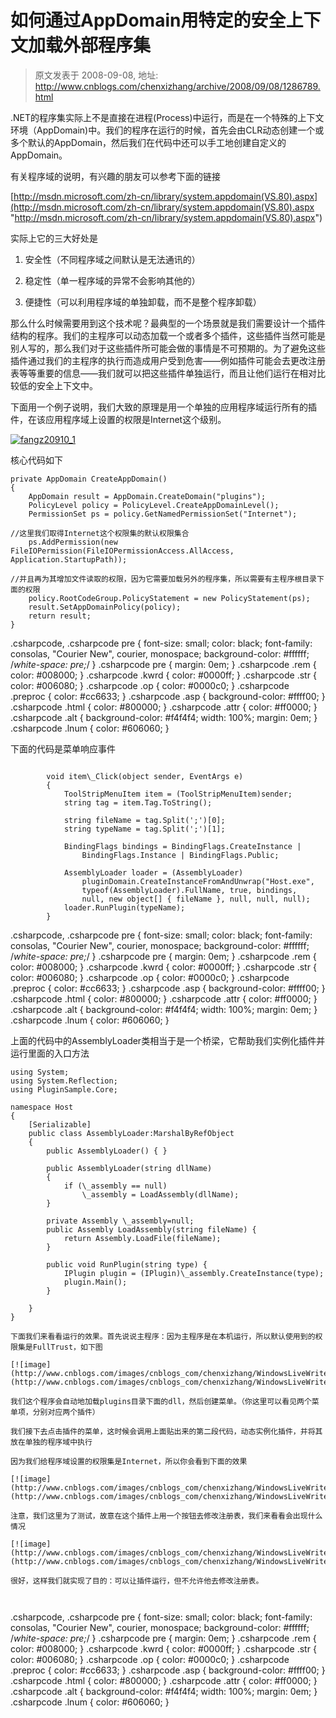 # 如何通过AppDomain用特定的安全上下文加载外部程序集 
> 原文发表于 2008-09-08, 地址: http://www.cnblogs.com/chenxizhang/archive/2008/09/08/1286789.html 


.NET的程序集实际上不是直接在进程(Process)中运行，而是在一个特殊的上下文环境（AppDomain)中。我们的程序在运行的时候，首先会由CLR动态创建一个或多个默认的AppDomain，然后我们在代码中还可以手工地创建自定义的AppDomain。

 有关程序域的说明，有兴趣的朋友可以参考下面的链接

 [http://msdn.microsoft.com/zh-cn/library/system.appdomain(VS.80).aspx](http://msdn.microsoft.com/zh-cn/library/system.appdomain(VS.80).aspx "http://msdn.microsoft.com/zh-cn/library/system.appdomain(VS.80).aspx")

 实际上它的三大好处是

 1. 安全性（不同程序域之间默认是无法通讯的）

 2. 稳定性（单一程序域的异常不会影响其他的）

 3. 便捷性（可以利用程序域的单独卸载，而不是整个程序卸载）

 那么什么时候需要用到这个技术呢？最典型的一个场景就是我们需要设计一个插件结构的程序。我们的主程序可以动态加载一个或者多个插件，这些插件当然可能是别人写的，那么我们对于这些插件所可能会做的事情是不可预期的。为了避免这些插件通过我们的主程序的执行而造成用户受到危害——例如插件可能会去更改注册表等等重要的信息——我们就可以把这些插件单独运行，而且让他们运行在相对比较低的安全上下文中。

 下面用一个例子说明，我们大致的原理是用一个单独的应用程序域运行所有的插件，在该应用程序域上设置的权限是Internet这个级别。

 [![fangz20910_1](http://www.cnblogs.com/images/cnblogs_com/chenxizhang/WindowsLiveWriter/AppDomain_D64A/fangz20910_1_thumb.gif)](http://www.cnblogs.com/images/cnblogs_com/chenxizhang/WindowsLiveWriter/AppDomain_D64A/fangz20910_1_2.gif) 

 核心代码如下


```
private AppDomain CreateAppDomain()
{
    AppDomain result = AppDomain.CreateDomain("plugins");
    PolicyLevel policy = PolicyLevel.CreateAppDomainLevel();
    PermissionSet ps = policy.GetNamedPermissionSet("Internet");
```

```
//这里我们取得Internet这个权限集的默认权限集合
    ps.AddPermission(new FileIOPermission(FileIOPermissionAccess.AllAccess, Application.StartupPath));
```

```
//并且再为其增加文件读取的权限，因为它需要加载另外的程序集，所以需要有主程序根目录下面的权限
    policy.RootCodeGroup.PolicyStatement = new PolicyStatement(ps);
    result.SetAppDomainPolicy(policy);
    return result;
}
```

.csharpcode, .csharpcode pre
{
 font-size: small;
 color: black;
 font-family: consolas, "Courier New", courier, monospace;
 background-color: #ffffff;
 /*white-space: pre;*/
}
.csharpcode pre { margin: 0em; }
.csharpcode .rem { color: #008000; }
.csharpcode .kwrd { color: #0000ff; }
.csharpcode .str { color: #006080; }
.csharpcode .op { color: #0000c0; }
.csharpcode .preproc { color: #cc6633; }
.csharpcode .asp { background-color: #ffff00; }
.csharpcode .html { color: #800000; }
.csharpcode .attr { color: #ff0000; }
.csharpcode .alt 
{
 background-color: #f4f4f4;
 width: 100%;
 margin: 0em;
}
.csharpcode .lnum { color: #606060; }

下面的代码是菜单响应事件


```

        void item\_Click(object sender, EventArgs e)
        {
            ToolStripMenuItem item = (ToolStripMenuItem)sender;
            string tag = item.Tag.ToString();

            string fileName = tag.Split(';')[0];
            string typeName = tag.Split(';')[1];
           
            BindingFlags bindings = BindingFlags.CreateInstance | 
                BindingFlags.Instance | BindingFlags.Public;

            AssemblyLoader loader = (AssemblyLoader)
                pluginDomain.CreateInstanceFromAndUnwrap("Host.exe", 
                typeof(AssemblyLoader).FullName, true, bindings, 
                null, new object[] { fileName }, null, null, null);
            loader.RunPlugin(typeName);
        }
```

.csharpcode, .csharpcode pre
{
 font-size: small;
 color: black;
 font-family: consolas, "Courier New", courier, monospace;
 background-color: #ffffff;
 /*white-space: pre;*/
}
.csharpcode pre { margin: 0em; }
.csharpcode .rem { color: #008000; }
.csharpcode .kwrd { color: #0000ff; }
.csharpcode .str { color: #006080; }
.csharpcode .op { color: #0000c0; }
.csharpcode .preproc { color: #cc6633; }
.csharpcode .asp { background-color: #ffff00; }
.csharpcode .html { color: #800000; }
.csharpcode .attr { color: #ff0000; }
.csharpcode .alt 
{
 background-color: #f4f4f4;
 width: 100%;
 margin: 0em;
}
.csharpcode .lnum { color: #606060; }

上面的代码中的AssemblyLoader类相当于是一个桥梁，它帮助我们实例化插件并运行里面的入口方法


```
using System;
using System.Reflection;
using PluginSample.Core; 

namespace Host
{
    [Serializable]
    public class AssemblyLoader:MarshalByRefObject
    {
        public AssemblyLoader() { } 

        public AssemblyLoader(string dllName)
        {
            if (\_assembly == null)
                \_assembly = LoadAssembly(dllName);
        } 

        private Assembly \_assembly=null;
        public Assembly LoadAssembly(string fileName) {
            return Assembly.LoadFile(fileName);
        } 

        public void RunPlugin(string type) {
            IPlugin plugin = (IPlugin)\_assembly.CreateInstance(type);
            plugin.Main();
        } 

    }
}

```

```
下面我们来看看运行的效果。首先说说主程序：因为主程序是在本机运行，所以默认使用到的权限集是FullTrust，如下图
```

```
[![image](http://www.cnblogs.com/images/cnblogs_com/chenxizhang/WindowsLiveWriter/AppDomain_D64A/image_thumb.png)](http://www.cnblogs.com/images/cnblogs_com/chenxizhang/WindowsLiveWriter/AppDomain_D64A/image_2.png)
```

```
我们这个程序会自动地加载plugins目录下面的dll，然后创建菜单。（你这里可以看见两个菜单项，分别对应两个插件）
```

```
我们接下去点击插件的菜单，这时候会调用上面贴出来的第二段代码，动态实例化插件，并将其放在单独的程序域中执行
```

```
因为我们给程序域设置的权限集是Internet，所以你会看到下面的效果
```

```
[![image](http://www.cnblogs.com/images/cnblogs_com/chenxizhang/WindowsLiveWriter/AppDomain_D64A/image_thumb_2.png)](http://www.cnblogs.com/images/cnblogs_com/chenxizhang/WindowsLiveWriter/AppDomain_D64A/image_6.png)
```

```
注意，我们这里为了测试，故意在这个插件上用一个按钮去修改注册表，我们来看看会出现什么情况
```

```
[![image](http://www.cnblogs.com/images/cnblogs_com/chenxizhang/WindowsLiveWriter/AppDomain_D64A/image_thumb_3.png)](http://www.cnblogs.com/images/cnblogs_com/chenxizhang/WindowsLiveWriter/AppDomain_D64A/image_8.png)
```

```
很好，这样我们就实现了目的：可以让插件运行，但不允许他去修改注册表。
```

```
  
```

.csharpcode, .csharpcode pre
{
 font-size: small;
 color: black;
 font-family: consolas, "Courier New", courier, monospace;
 background-color: #ffffff;
 /*white-space: pre;*/
}
.csharpcode pre { margin: 0em; }
.csharpcode .rem { color: #008000; }
.csharpcode .kwrd { color: #0000ff; }
.csharpcode .str { color: #006080; }
.csharpcode .op { color: #0000c0; }
.csharpcode .preproc { color: #cc6633; }
.csharpcode .asp { background-color: #ffff00; }
.csharpcode .html { color: #800000; }
.csharpcode .attr { color: #ff0000; }
.csharpcode .alt 
{
 background-color: #f4f4f4;
 width: 100%;
 margin: 0em;
}
.csharpcode .lnum { color: #606060; }
